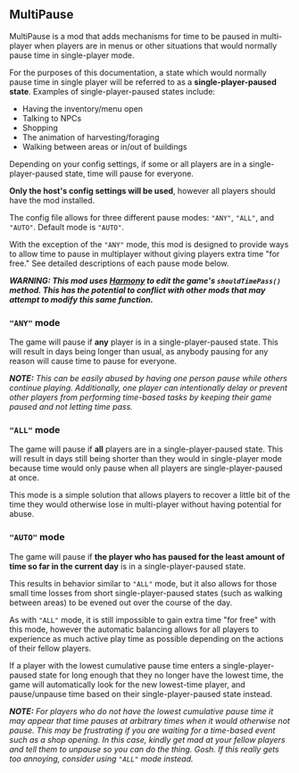 ﻿## MultiPause
MultiPause is a mod that adds mechanisms for time to be paused in multi-player when players are in menus or other situations that would normally pause time in single-player mode.

For the purposes of this documentation, a state which would normally pause time in single player will be referred to as a **single-player-paused state**. Examples of
single-player-paused states include:

* Having the inventory/menu open
* Talking to NPCs
* Shopping
* The animation of harvesting/foraging
* Walking between areas or in/out of buildings

Depending on your config settings, if some or all players are in a single-player-paused state, time will pause for everyone.

**Only the host's config settings will be used**, however all players should have the mod installed.

The config file allows for three different pause modes: `"ANY"`, `"ALL"`, and `"AUTO"`. Default mode is `"AUTO"`.

With the exception of the `"ANY"` mode, this mod is designed to provide ways to allow time to pause in multiplayer without giving players extra time "for free."
See detailed descriptions of each pause mode below.

***WARNING: This mod uses [Harmony](https://github.com/pardeike/Harmony) to edit the game's `shouldTimePass()` method. This has the potential to conflict with other mods that may attempt to modify this same function.***


### `"ANY"` mode
The game will pause if **any** player is in a single-player-paused state. This will result in days being longer than usual, as anybody pausing for any reason will cause time to
pause for everyone.

_**NOTE:** This can be easily abused by having one person pause while others continue playing. Additionally, one player can intentionally delay or prevent other players from
performing time-based tasks by keeping their game paused and not letting time pass._

### `"ALL"` mode
The game will pause if **all** players are in a single-player-paused state. This will result in days still being shorter than they would in single-player mode because time would
only pause when all players are single-player-paused at once.

This mode is a simple solution that allows players to recover a little bit of the time they would otherwise lose in multi-player without having potential for abuse.

### `"AUTO"` mode
The game will pause if **the player who has paused for the least amount of time so far in the current day** is in a single-player-paused state.

This results in behavior similar to `"ALL"` mode, but it also allows for those small time losses from short single-player-paused states (such as walking between areas) to be
evened out over the course of the day.

As with `"ALL"` mode, it is still impossible to gain extra time "for free" with this mode, however the automatic balancing allows for all players to experience as much active play
time as possible depending on the actions of their fellow players.

If a player with the lowest cumulative pause time enters a single-player-paused state for long enough that they no longer have the lowest time, the game will automatically look
for the new lowest-time player, and pause/unpause time based on their single-player-paused state instead.

_**NOTE:** For players who do not have the lowest cumulative pause time it may appear that time pauses at arbitrary times when it would otherwise not pause.
This may be frustrating if you are waiting for a time-based event such as a shop opening. In this case, kindly get mad at your fellow players and tell them to unpause so you can
do the thing. Gosh. If this really gets too annoying, consider using `"ALL"` mode instead._